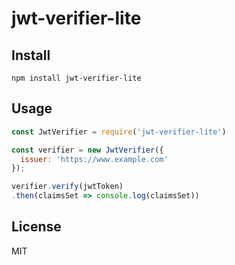 # jwt-verifier-lite

## Install

`npm install jwt-verifier-lite`

## Usage

```javascript
const JwtVerifier = require('jwt-verifier-lite')

const verifier = new JwtVerifier({
  issuer: 'https://www.example.com'
});

verifier.verify(jwtToken)
.then(claimsSet => console.log(claimsSet))
```

## License

MIT

